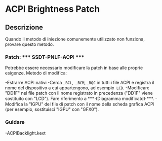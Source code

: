# ACPI Brightness Patch

## Descrizione

Quando il metodo di iniezione comunemente utilizzato non funziona, provare questo metodo.

### Patch: *** SSDT-PNLF-ACPI ***

Potrebbe essere necessario modificare la patch in base alle proprie esigenze. Metodo di modifica:

-Estrarre ACPI nativi
-Cerca `_BCL`,` _BCM`, `_BQC` in tutti i file ACPI e registra il nome del dispositivo a cui appartengono, ad esempio` LCD`.
-Modificare "DD1F" nel file patch con il nome registrato in precedenza ("DD1F" viene sostituito con "LCD"). Fare riferimento a *** 《Diagramma modificato》 ***.
-Modifica la "IGPU" del file di patch con il nome della scheda grafica ACPI (per esempio, sostituisci "IGPU" con "GFX0").

### Guidare

-ACPIBacklight.kext
